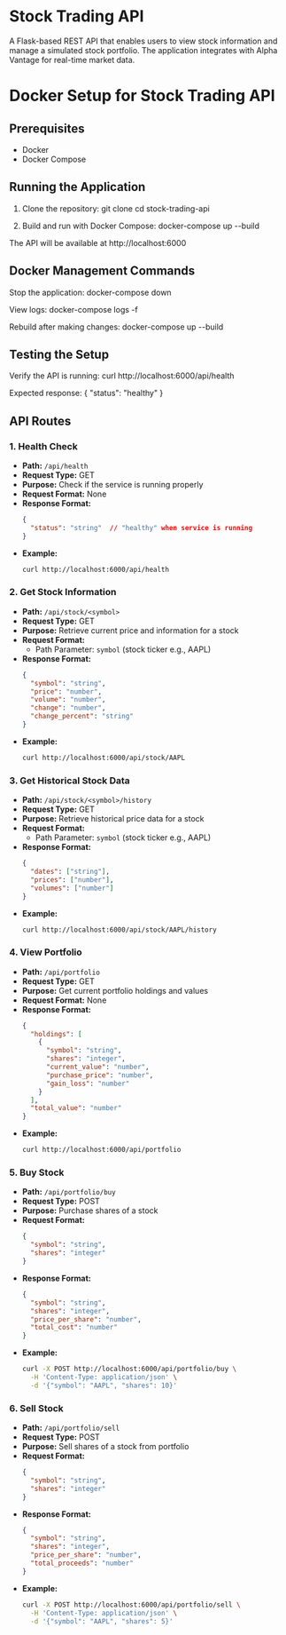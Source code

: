 # Stock Trading API

A Flask-based REST API that enables users to view stock information and manage a simulated stock portfolio. The application integrates with Alpha Vantage for real-time market data.

# Docker Setup for Stock Trading API

## Prerequisites
- Docker
- Docker Compose

## Running the Application

1. Clone the repository:
git clone <repository-url>
cd stock-trading-api

2. Build and run with Docker Compose:
docker-compose up --build

The API will be available at http://localhost:6000

## Docker Management Commands

Stop the application:
docker-compose down

View logs:
docker-compose logs -f

Rebuild after making changes:
docker-compose up --build

## Testing the Setup
Verify the API is running:
curl http://localhost:6000/api/health

Expected response:
{
    "status": "healthy"
}

## API Routes

### 1. Health Check
- **Path:** `/api/health`
- **Request Type:** GET
- **Purpose:** Check if the service is running properly
- **Request Format:** None
- **Response Format:**
  ```json
  {
    "status": "string"  // "healthy" when service is running
  }
  ```
- **Example:**
  ```bash
  curl http://localhost:6000/api/health
  ```

### 2. Get Stock Information
- **Path:** `/api/stock/<symbol>`
- **Request Type:** GET
- **Purpose:** Retrieve current price and information for a stock
- **Request Format:**
  - Path Parameter: `symbol` (stock ticker e.g., AAPL)
- **Response Format:**
  ```json
  {
    "symbol": "string",
    "price": "number",
    "volume": "number",
    "change": "number",
    "change_percent": "string"
  }
  ```
- **Example:**
  ```bash
  curl http://localhost:6000/api/stock/AAPL
  ```

### 3. Get Historical Stock Data
- **Path:** `/api/stock/<symbol>/history`
- **Request Type:** GET
- **Purpose:** Retrieve historical price data for a stock
- **Request Format:**
  - Path Parameter: `symbol` (stock ticker e.g., AAPL)
- **Response Format:**
  ```json
  {
    "dates": ["string"],
    "prices": ["number"],
    "volumes": ["number"]
  }
  ```
- **Example:**
  ```bash
  curl http://localhost:6000/api/stock/AAPL/history
  ```

### 4. View Portfolio
- **Path:** `/api/portfolio`
- **Request Type:** GET
- **Purpose:** Get current portfolio holdings and values
- **Request Format:** None
- **Response Format:**
  ```json
  {
    "holdings": [
      {
        "symbol": "string",
        "shares": "integer",
        "current_value": "number",
        "purchase_price": "number",
        "gain_loss": "number"
      }
    ],
    "total_value": "number"
  }
  ```
- **Example:**
  ```bash
  curl http://localhost:6000/api/portfolio
  ```

### 5. Buy Stock
- **Path:** `/api/portfolio/buy`
- **Request Type:** POST
- **Purpose:** Purchase shares of a stock
- **Request Format:**
  ```json
  {
    "symbol": "string",
    "shares": "integer"
  }
  ```
- **Response Format:**
  ```json
  {
    "symbol": "string",
    "shares": "integer",
    "price_per_share": "number",
    "total_cost": "number"
  }
  ```
- **Example:**
  ```bash
  curl -X POST http://localhost:6000/api/portfolio/buy \
    -H 'Content-Type: application/json' \
    -d '{"symbol": "AAPL", "shares": 10}'
  ```

### 6. Sell Stock
- **Path:** `/api/portfolio/sell`
- **Request Type:** POST
- **Purpose:** Sell shares of a stock from portfolio
- **Request Format:**
  ```json
  {
    "symbol": "string",
    "shares": "integer"
  }
  ```
- **Response Format:**
  ```json
  {
    "symbol": "string",
    "shares": "integer",
    "price_per_share": "number",
    "total_proceeds": "number"
  }
  ```
- **Example:**
  ```bash
  curl -X POST http://localhost:6000/api/portfolio/sell \
    -H 'Content-Type: application/json' \
    -d '{"symbol": "AAPL", "shares": 5}'
  ```


